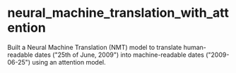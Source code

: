 # neural_machine_translation_with_attention
Built a Neural Machine Translation (NMT) model to translate human-readable dates ("25th of June, 2009") into machine-readable dates ("2009-06-25") using an attention model.
